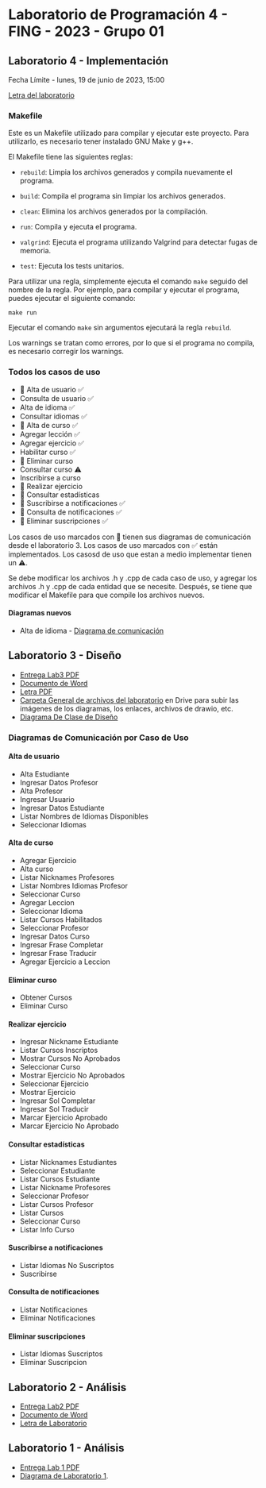 # Laboratorio de Programación 4 - FING - 2023 - Grupo 01

## Laboratorio 4 - Implementación
Fecha Límite - lunes, 19 de junio de 2023, 15:00

[Letra del laboratorio](https://drive.google.com/file/d/1Y0D_zd7lZzLsieHDqj8DCGuhldjupDoa/view?usp=sharing)

### Makefile

Este es un Makefile utilizado para compilar y ejecutar este proyecto. Para utilizarlo, es necesario tener instalado GNU Make y g++.

El Makefile tiene las siguientes reglas:

- `rebuild`: Limpia los archivos generados y compila nuevamente el programa.
- `build`: Compila el programa sin limpiar los archivos generados.
- `clean`: Elimina los archivos generados por la compilación.
- `run`: Compila y ejecuta el programa.
- `valgrind`: Ejecuta el programa utilizando Valgrind para detectar fugas de memoria.

- `test`: Ejecuta los tests unitarios.

Para utilizar una regla, simplemente ejecuta el comando `make` seguido del nombre de la regla. Por ejemplo, para compilar y ejecutar el programa, puedes ejecutar el siguiente comando:

```
make run
```

Ejecutar el comando `make` sin argumentos ejecutará la regla `rebuild`.

Los warnings se tratan como errores, por lo que si el programa no compila, es necesario corregir los warnings.

### Todos los casos de uso
- :memo: Alta de usuario  :white_check_mark:
- Consulta de usuario :white_check_mark:
- Alta de idioma :white_check_mark:
- Consultar idiomas :white_check_mark:
- :memo: Alta de curso  :white_check_mark:
- Agregar lección :white_check_mark:
- Agregar ejercicio :white_check_mark:
- Habilitar curso :white_check_mark:
- :memo: Eliminar curso
- Consultar curso  :warning:
- Inscribirse a curso
- :memo: Realizar ejercicio
- :memo: Consultar estadísticas
- :memo: Suscribirse a notificaciones :white_check_mark:
- :memo: Consulta de notificaciones :white_check_mark:
- :memo: Eliminar suscripciones :white_check_mark:

Los casos de uso marcados con :memo: tienen sus diagramas de comunicación desde el laboratorio 3.
Los casos de uso marcados con :white_check_mark: están implementados.
Los casosd de uso que estan a medio implementar tienen un :warning:.

Se debe modificar los archivos .h y .cpp de cada caso de uso, y agregar los archivos .h y .cpp de cada entidad que se necesite.
Después, se tiene que modificar el Makefile para que compile los archivos nuevos.

#### Diagramas nuevos
- Alta de idioma - [Diagrama de comunicación](https://lucid.app/lucidchart/bd189033-7811-47d9-8ed5-b375405f4afd/edit?viewport_loc=89%2C-35%2C1966%2C1054%2C0_0&invitationId=inv_79068b57-019b-4de9-a9d3-1806658e2078)

## Laboratorio 3 - Diseño
- [Entrega Lab3 PDF](https://drive.google.com/file/d/1eTmGxfd2WR2FJMvlEBxYaVORVtMyeBVh/view?usp=drive_link)
- [Documento de Word](https://finguy-my.sharepoint.com/:w:/g/personal/ivan_arriola_fing_edu_uy/ERzphtEka7JFuR_Gi3pB9pABNgsM6_nyMeSTR1DvscjRQQ?e=WfN7dr)
- [Letra PDF](https://drive.google.com/file/d/17chVHTmNlhoKWHBJRXUi1Gq9RBr7hDw0/view?usp=drive_link)
- [Carpeta General de archivos del laboratorio](https://drive.google.com/drive/folders/17ClHWC9tWL7NhrbmM17Po3jbBHjzcfmm?usp=sharing) en Drive para subir las imágenes de los diagramas, los enlaces, archivos de drawio, etc.
- [Diagrama De Clase de Diseño](https://lucid.app/lucidchart/3458c2c8-6672-4edd-9548-c3d645f5ea91/edit?invitationId=inv_7c7f22eb-924c-46ee-8132-b38194db2913)

### Diagramas de Comunicación por Caso de Uso

#### Alta de usuario
- Alta Estudiante
- Ingresar Datos Profesor
- Alta Profesor
- Ingresar Usuario
- Ingresar Datos Estudiante
- Listar Nombres de Idiomas Disponibles
- Seleccionar Idiomas

#### Alta de curso
- Agregar Ejercicio
- Alta curso
- Listar Nicknames Profesores
- Listar Nombres Idiomas Profesor
- Seleccionar Curso
- Agregar Leccion
- Seleccionar Idioma
- Listar Cursos Habilitados
- Seleccionar Profesor
- Ingresar Datos Curso
- Ingresar Frase Completar
- Ingresar Frase Traducir
- Agregar Ejercicio a Leccion

#### Eliminar curso
- Obtener Cursos
- Eliminar Curso

#### Realizar ejercicio
- Ingresar Nickname Estudiante
- Listar Cursos Inscriptos
- Mostrar Cursos No Aprobados
- Seleccionar Curso
- Mostrar Ejercicio No Aprobados
- Seleccionar Ejercicio
- Mostrar Ejercicio
- Ingresar Sol Completar
- Ingresar Sol Traducir
- Marcar Ejercicio Aprobado
- Marcar Ejercicio No Aprobado

#### Consultar estadísticas
- Listar Nicknames Estudiantes
- Seleccionar Estudiante
- Listar Cursos Estudiante
- Listar Nickname Profesores
- Seleccionar Profesor
- Listar Cursos Profesor
- Listar Cursos
- Seleccionar Curso
- Listar Info Curso

#### Suscribirse a notificaciones
- Listar Idiomas No Suscriptos
- Suscribirse

#### Consulta de notificaciones
- Listar Notificaciones
- Eliminar Notificaciones

#### Eliminar suscripciones
- Listar Idiomas Suscriptos
- Eliminar Suscripcion

## Laboratorio 2 - Análisis
- [Entrega Lab2 PDF](https://drive.google.com/file/d/1CClxYtyDUOQkkNU7UJgjDbDdh5msP9KP/view?usp=drive_link)
- [Documento de Word](https://onedrive.live.com/edit.aspx?resid=4E0A101CDC8F4A2F!189&ithint=file%2cdocx&authkey=!AKC4te03l7HlkPA)
- [Letra de Laboratorio](https://drive.google.com/file/d/1pWrl68r8fAUNFgne8Zzs5a3b1wM2B2w1/view?usp=sharing)

## Laboratorio 1 - Análisis
- [Entrega Lab 1 PDF](https://drive.google.com/file/d/1GlqOHeRIDiy9trB3AGfMMIMgmW7wOcyM/view?usp=drive_link)
- [Diagrama de Laboratorio 1](https://lucid.app/documents/view/f7ecc9ab-83bd-4ba7-abec-bfbdf07caae4).

